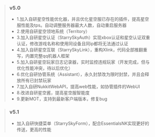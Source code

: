 > ### v5.0
> - 1.加入自研星空性能优化器，并且优化星空服已存在的插件，提高星空服性能及tps。自动调整服务器最大人数，自动重启服务器
> - 2.使用自研星空领地系统（Territory）
> - 3.加入自研星空认证（StarrySkyAuth）实现xbox认证和星空认证双重认证，修改游戏名称和使用同设备且同ip都将无法通过认证
> - 4.加入自研星空互联（StarrySkyLink），重构Xlink，代码全部推翻重写，内置完整qq机器人框架
> - 5.加入自研星空玩家日志记录器，实时监控违规玩家（开发完成，但与优化性能冲突，待以后优化）
> - 6.优化自研协管系统（Assistant），永久封禁改为限时封禁，并且会释放所有已封禁玩家
> - 7.加入自研NukkitWebAPI，提高web性能，如协管插件的WebUI
> - 8.改进自研星空酱，提高星空服智能度
> - 9.更新MOT，支持到最新客户端版本，修复bug

> ### v5.1
> - 加入自研快捷菜单（StarrySkyForm），配合EssentialsNK实现更好的传送，更高的性能
